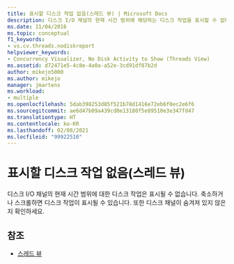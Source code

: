 ```yaml
---
title: 표시할 디스크 작업 없음(스레드 뷰) | Microsoft Docs
description: 디스크 I/O 채널의 현재 시간 범위에 해당하는 디스크 작업을 표시할 수 없다는 것을 알아봅니다. 축소하거나 스크롤하면 디스크 작업이 표시될 수 있습니다.
ms.date: 11/04/2016
ms.topic: conceptual
f1_keywords:
- vs.cv.threads.nodiskreport
helpviewer_keywords:
- Concurrency Visualizer, No Disk Activity to Show (Threads View)
ms.assetid: d72471e5-4c8e-4a0a-a52e-3cd91df87b2d
author: mikejo5000
ms.author: mikejo
manager: jmartens
ms.workload:
- multiple
ms.openlocfilehash: 5dab398253d85f521b78d1416e72eb6f0ec2e6f6
ms.sourcegitcommit: ae6d47b09a439cd0e13180f5e89510e3e347fd47
ms.translationtype: HT
ms.contentlocale: ko-KR
ms.lasthandoff: 02/08/2021
ms.locfileid: "99922510"
---
```

# <a name="no-disk-activity-to-show-threads-view"></a>표시할 디스크 작업 없음(스레드 뷰)
디스크 I/O 채널의 현재 시간 범위에 대한 디스크 작업은 표시될 수 없습니다. 축소하거나 스크롤하면 디스크 작업이 표시될 수 있습니다. 또한 디스크 채널이 숨겨져 있지 않은지 확인하세요.

## <a name="see-also"></a>참조
- [스레드 뷰](../profiling/threads-view-parallel-performance.md)